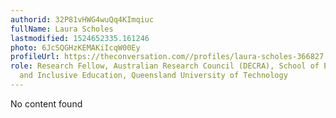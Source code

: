 ```yaml
---
authorid: 32P81vHWG4wuQq4KImqiuc
fullName: Laura Scholes
lastmodified: 1524652335.161246
photo: 6JcSQGHzKEMAKiIcqW00Ey
profileUrl: https://theconversation.com//profiles/laura-scholes-366827
role: Research Fellow, Australian Research Council (DECRA), School of Early Childhood
  and Inclusive Education, Queensland University of Technology
---
```

No content found